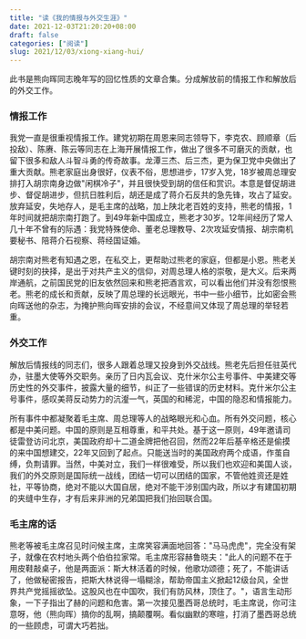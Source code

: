 ```yaml
---
title: "读《我的情报与外交生涯》"
date: 2021-12-03T21:20:20+08:00
draft: false
categories: ["阅读"]
slug: 2021/12/03/xiong-xiang-hui/
---
```


此书是熊向晖同志晚年写的回忆性质的文章合集。分成解放前的情报工作和解放后的外交工作。

### 情报工作
我党一直是很重视情报工作。建党初期在周恩来同志领导下，李克农、顾顺章（后投敌）、陈赓、陈云等同志在上海开展情报工作，做出了很多不可磨灭的贡献，也留下很多和敌人斗智斗勇的传奇故事。龙潭三杰、后三杰，更为保卫党中央做出了重大贡献。熊老家庭出身很好，仪表不俗，思想进步，17岁入党，18岁被周总理安排打入胡宗南身边做"闲棋冷子"，并且很快受到胡的信任和赏识。本意是督促胡进步、督促胡进步，但抗日胜利后，胡还是成了蒋介石反共的急先锋，攻占了延安。放弃延安，失地存人，是毛主席的战略，加上陕北老百姓的支持，熊老的情报，1年时间就把胡宗南打跑了。到49年新中国成立，熊老才30岁。12年间经历了常人几十年不曾有的际遇：我党特殊使命、董老总理教导、2次攻延安情报、胡宗南机要秘书、陪蒋介石视察、蒋经国证婚。

胡宗南对熊老有知遇之恩，在私交上，更帮助过熊老的家庭，但都是小恩。熊老关键时刻的抉择，是出于对共产主义的信仰，对周总理人格的崇敬，是大义。后来两岸通航，之前国民党的旧友依然回来和熊老把酒言欢，可以看出他们并没有怨恨熊老。熊老的成长和贡献，反映了周总理的长远眼光，书中一些小细节，比如密会熊向晖送他的杂志，为掩护熊向晖安排的会议，不经意间又体现了周总理的举轻若重。

### 外交工作
解放后情报线的同志们，很多人跟着总理又投身到外交战线。熊老先后担任驻英代办，驻墨大使等外交职务。亲历了日内瓦会议、克什米尔公主号事件、中美建交等历史性的外交事件，披露大量的细节，纠正了一些错误的历史材料。克什米尔公主号事件，感叹美蒋反动势力的沆瀣一气，英国的和稀泥，中国的隐忍和情报能力。

所有事件中都凝聚着毛主席、周总理等人的战略眼光和心血。所有外交问题，核心都是中美问题。中国的原则是互相尊重，和平共处。基于这一原则，49年邀请司徒雷登访问北京，美国政府却十二道金牌把他召回，然而22年后基辛格还是偷摸的来中国想建交，22年又回到了起点。只能送当时的美国政府两个成语，作茧自缚，负荆请罪。当然，中美对立，我们一样很难受，所以我们也欢迎和美国人谈，我们的外交原则是国际统一战线，团结一切可以团结的国家，不管他姓资还是姓社，平等协商，绝对不能以大国自居，绝对不能干涉别国内政，所以才有建国初期的夹缝中生存，才有后来非洲的兄弟国把我们抬回联合国。

### 毛主席的话

熊老等被毛主席召见时问候主席，主席笑容满面地回答："马马虎虎"，完全没有架子，就像在农村地头两个伯伯拉家常。毛主席形容赫鲁晓夫："此人的问题不在于用皮鞋敲桌子，他是两面派：斯大林活着的时候，他歌功颂德；死了，不能讲话了，他做秘密报告，把斯大林说得一塌糊涂，帮助帝国主义掀起12级台风，全世界共产党摇摇欲坠。这股风也在中国吹，我们有防风林，顶住了。"，语言生动形象，一下子指出了赫的问题和危害。第一次接见墨西哥总统时，毛主席说，你可注意呀，他（熊向晖）搞你的乱啊，搞颠覆啊。看似幽默的寒暄，打消了墨西哥总统的一些顾虑，可谓大巧若拙。